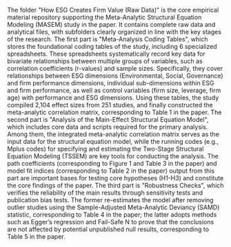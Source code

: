 The folder "How ESG Creates Firm Value (Raw Data)" is the core empirical material repository supporting the Meta-Analytic Structural Equation Modeling (MASEM) study in the paper. It contains complete raw data and analytical files, with subfolders clearly organized in line with the key stages of the research.​
The first part is "Meta-Analysis Coding Tables", which stores the foundational coding tables of the study, including 6 specialized spreadsheets. These spreadsheets systematically record key data for bivariate relationships between multiple groups of variables, such as correlation coefficients (r-values) and sample sizes. Specifically, they cover relationships between ESG dimensions (Environmental, Social, Governance) and firm performance dimensions, individual sub-dimensions within ESG and firm performance, as well as control variables (firm size, leverage, firm age) with performance and ESG dimensions. Using these tables, the study compiled 2,104 effect sizes from 251 studies, and finally constructed the meta-analytic correlation matrix, corresponding to Table 1 in the paper.​
The second part is "Analysis of the Main-Effect Structural Equation Model", which includes core data and scripts required for the primary analysis. Among them, the integrated meta-analytic correlation matrix serves as the input data for the structural equation model, while the running codes (e.g., Mplus codes) for specifying and estimating the Two-Stage Structural Equation Modeling (TSSEM) are key tools for conducting the analysis. The path coefficients (corresponding to Figure 1 and Table 3 in the paper) and model fit indices (corresponding to Table 2 in the paper) output from this part are important bases for testing core hypotheses (H1-H3) and constitute the core findings of the paper.​
The third part is "Robustness Checks", which verifies the reliability of the main results through sensitivity tests and publication bias tests. The former re-estimates the model after removing outlier studies using the Sample-Adjusted Meta-Analytic Deviancy (SAMD) statistic, corresponding to Table 4 in the paper; the latter adopts methods such as Egger’s regression and Fail-Safe N to prove that the conclusions are not affected by potential unpublished null results, corresponding to Table 5 in the paper.
